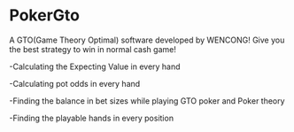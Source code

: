# PokerGto
A GTO(Game Theory Optimal) software developed by WENCONG!
Give you the best strategy to win in normal cash game!

-Calculating the Expecting Value in every hand

-Calculating pot odds in every hand

-Finding the balance in bet sizes while playing GTO poker and Poker theory

-Finding the playable hands in every position
